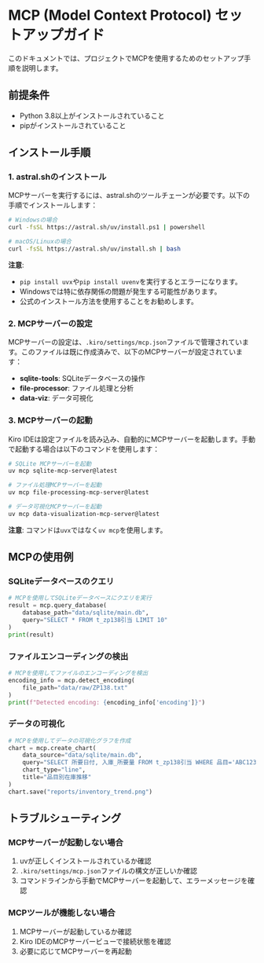 # MCP (Model Context Protocol) セットアップガイド

このドキュメントでは、プロジェクトでMCPを使用するためのセットアップ手順を説明します。

## 前提条件

- Python 3.8以上がインストールされていること
- pipがインストールされていること

## インストール手順

### 1. astral.shのインストール

MCPサーバーを実行するには、astral.shのツールチェーンが必要です。以下の手順でインストールします：

```bash
# Windowsの場合
curl -fsSL https://astral.sh/uv/install.ps1 | powershell

# macOS/Linuxの場合
curl -fsSL https://astral.sh/uv/install.sh | bash
```

**注意**: 
- `pip install uvx`や`pip install uvenv`を実行するとエラーになります。
- Windowsでは特に依存関係の問題が発生する可能性があります。
- 公式のインストール方法を使用することをお勧めします。

### 2. MCPサーバーの設定

MCPサーバーの設定は、`.kiro/settings/mcp.json`ファイルで管理されています。このファイルは既に作成済みで、以下のMCPサーバーが設定されています：

- **sqlite-tools**: SQLiteデータベースの操作
- **file-processor**: ファイル処理と分析
- **data-viz**: データ可視化

### 3. MCPサーバーの起動

Kiro IDEは設定ファイルを読み込み、自動的にMCPサーバーを起動します。手動で起動する場合は以下のコマンドを使用します：

```bash
# SQLite MCPサーバーを起動
uv mcp sqlite-mcp-server@latest

# ファイル処理MCPサーバーを起動
uv mcp file-processing-mcp-server@latest

# データ可視化MCPサーバーを起動
uv mcp data-visualization-mcp-server@latest
```

**注意**: コマンドは`uvx`ではなく`uv mcp`を使用します。

## MCPの使用例

### SQLiteデータベースのクエリ

```python
# MCPを使用してSQLiteデータベースにクエリを実行
result = mcp.query_database(
    database_path="data/sqlite/main.db",
    query="SELECT * FROM t_zp138引当 LIMIT 10"
)
print(result)
```

### ファイルエンコーディングの検出

```python
# MCPを使用してファイルのエンコーディングを検出
encoding_info = mcp.detect_encoding(
    file_path="data/raw/ZP138.txt"
)
print(f"Detected encoding: {encoding_info['encoding']}")
```

### データの可視化

```python
# MCPを使用してデータの可視化グラフを作成
chart = mcp.create_chart(
    data_source="data/sqlite/main.db",
    query="SELECT 所要日付, 入庫_所要量 FROM t_zp138引当 WHERE 品目='ABC123'",
    chart_type="line",
    title="品目別在庫推移"
)
chart.save("reports/inventory_trend.png")
```

## トラブルシューティング

### MCPサーバーが起動しない場合

1. uvが正しくインストールされているか確認
2. `.kiro/settings/mcp.json`ファイルの構文が正しいか確認
3. コマンドラインから手動でMCPサーバーを起動して、エラーメッセージを確認

### MCPツールが機能しない場合

1. MCPサーバーが起動しているか確認
2. Kiro IDEのMCPサーバービューで接続状態を確認
3. 必要に応じてMCPサーバーを再起動